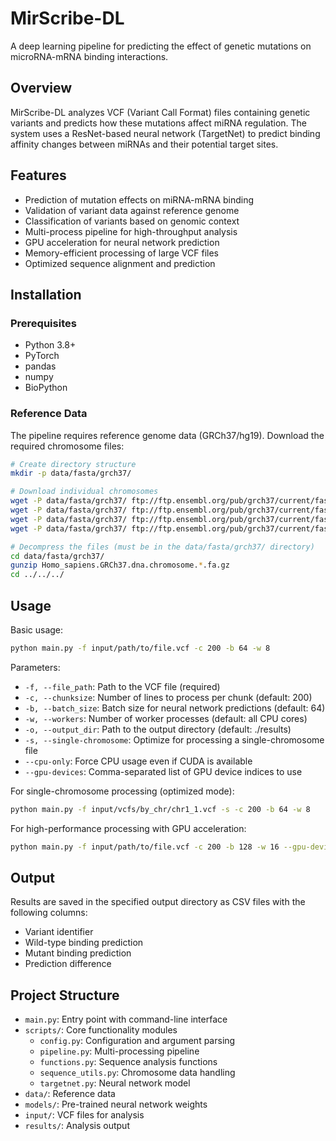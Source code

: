 # MirScribe-DL

A deep learning pipeline for predicting the effect of genetic mutations on microRNA-mRNA binding interactions.

## Overview

MirScribe-DL analyzes VCF (Variant Call Format) files containing genetic variants and predicts how these mutations affect miRNA regulation. The system uses a ResNet-based neural network (TargetNet) to predict binding affinity changes between miRNAs and their potential target sites.

## Features

- Prediction of mutation effects on miRNA-mRNA binding
- Validation of variant data against reference genome
- Classification of variants based on genomic context
- Multi-process pipeline for high-throughput analysis
- GPU acceleration for neural network prediction
- Memory-efficient processing of large VCF files
- Optimized sequence alignment and prediction

## Installation

### Prerequisites

- Python 3.8+
- PyTorch
- pandas
- numpy
- BioPython

### Reference Data

The pipeline requires reference genome data (GRCh37/hg19). Download the required chromosome files:

```bash
# Create directory structure
mkdir -p data/fasta/grch37/

# Download individual chromosomes
wget -P data/fasta/grch37/ ftp://ftp.ensembl.org/pub/grch37/current/fasta/homo_sapiens/dna/Homo_sapiens.GRCh37.dna.chromosome.{1..22}.fa.gz
wget -P data/fasta/grch37/ ftp://ftp.ensembl.org/pub/grch37/current/fasta/homo_sapiens/dna/Homo_sapiens.GRCh37.dna.chromosome.X.fa.gz
wget -P data/fasta/grch37/ ftp://ftp.ensembl.org/pub/grch37/current/fasta/homo_sapiens/dna/Homo_sapiens.GRCh37.dna.chromosome.Y.fa.gz
wget -P data/fasta/grch37/ ftp://ftp.ensembl.org/pub/grch37/current/fasta/homo_sapiens/dna/Homo_sapiens.GRCh37.dna.chromosome.MT.fa.gz

# Decompress the files (must be in the data/fasta/grch37/ directory)
cd data/fasta/grch37/
gunzip Homo_sapiens.GRCh37.dna.chromosome.*.fa.gz
cd ../../../
```

## Usage

Basic usage:

```bash
python main.py -f input/path/to/file.vcf -c 200 -b 64 -w 8
```

Parameters:
- `-f, --file_path`: Path to the VCF file (required)
- `-c, --chunksize`: Number of lines to process per chunk (default: 200)
- `-b, --batch_size`: Batch size for neural network predictions (default: 64)
- `-w, --workers`: Number of worker processes (default: all CPU cores)
- `-o, --output_dir`: Path to the output directory (default: ./results)
- `-s, --single-chromosome`: Optimize for processing a single-chromosome file
- `--cpu-only`: Force CPU usage even if CUDA is available
- `--gpu-devices`: Comma-separated list of GPU device indices to use

For single-chromosome processing (optimized mode):

```bash
python main.py -f input/vcfs/by_chr/chr1_1.vcf -s -c 200 -b 64 -w 8
```

For high-performance processing with GPU acceleration:

```bash
python main.py -f input/path/to/file.vcf -c 200 -b 128 -w 16 --gpu-devices 0,1
```

## Output

Results are saved in the specified output directory as CSV files with the following columns:
- Variant identifier
- Wild-type binding prediction
- Mutant binding prediction
- Prediction difference

## Project Structure

- `main.py`: Entry point with command-line interface
- `scripts/`: Core functionality modules
  - `config.py`: Configuration and argument parsing
  - `pipeline.py`: Multi-processing pipeline
  - `functions.py`: Sequence analysis functions
  - `sequence_utils.py`: Chromosome data handling
  - `targetnet.py`: Neural network model
- `data/`: Reference data
- `models/`: Pre-trained neural network weights
- `input/`: VCF files for analysis
- `results/`: Analysis output
